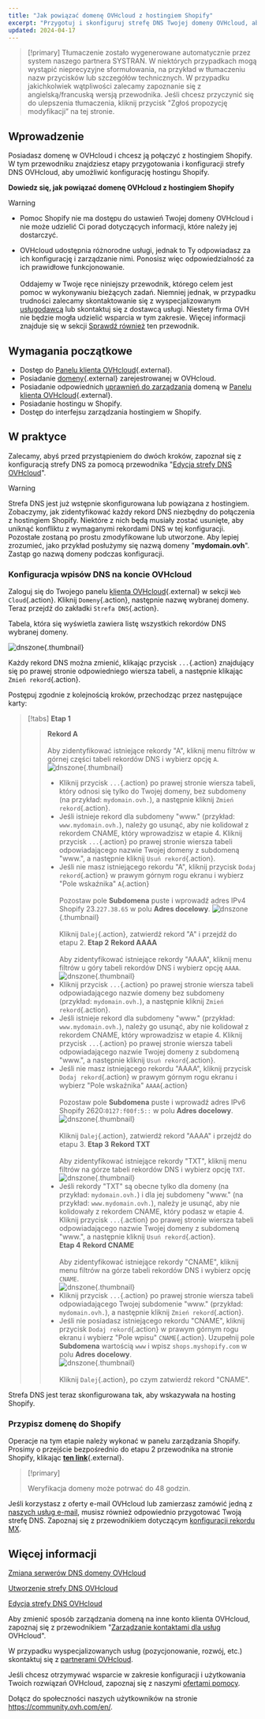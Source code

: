 ```yaml
---
title: "Jak powiązać domenę OVHcloud z hostingiem Shopify"
excerpt: "Przygotuj i skonfiguruj strefę DNS Twojej domeny OVHcloud, aby połączyć ją z hostingiem Shopify"
updated: 2024-04-17
---
```


> [!primary]
> Tłumaczenie zostało wygenerowane automatycznie przez system naszego partnera SYSTRAN. W niektórych przypadkach mogą wystąpić nieprecyzyjne sformułowania, na przykład w tłumaczeniu nazw przycisków lub szczegółów technicznych. W przypadku jakichkolwiek wątpliwości zalecamy zapoznanie się z angielską/francuską wersją przewodnika. Jeśli chcesz przyczynić się do ulepszenia tłumaczenia, kliknij przycisk "Zgłoś propozycję modyfikacji” na tej stronie.
>

## Wprowadzenie

Posiadasz domenę w OVHcloud i chcesz ją połączyć z hostingiem Shopify. W tym przewodniku znajdziesz etapy przygotowania i konfiguracji strefy DNS OVHcloud, aby umożliwić konfigurację hostingu Shopify.

**Dowiedz się, jak powiązać domenę OVHcloud z hostingiem Shopify**

> [!warning]
>
> - Pomoc Shopify nie ma dostępu do ustawień Twojej domeny OVHcloud i nie może udzielić Ci porad dotyczących informacji, które należy jej dostarczyć.
>
> - OVHcloud udostępnia różnorodne usługi, jednak to Ty odpowiadasz za ich konfigurację i zarządzanie nimi. Ponosisz więc odpowiedzialność za ich prawidłowe funkcjonowanie.<br><br> Oddajemy w Twoje ręce niniejszy przewodnik, którego celem jest pomoc w wykonywaniu bieżących zadań. Niemniej jednak, w przypadku trudności zalecamy skontaktowanie się z wyspecjalizowanym [usługodawcą](/links//partner) lub skontaktuj się z dostawcą usługi. Niestety firma OVH nie będzie mogła udzielić wsparcia w tym zakresie. Więcej informacji znajduje się w sekcji [Sprawdź również](#go-further) ten przewodnik.
>

## Wymagania początkowe

- Dostęp do [Panelu klienta OVHcloud](/links//manager){.external}.
- Posiadanie [domeny](https://www.ovhcloud.com/pl/domains/){.external} zarejestrowanej w OVHcloud.
- Posiadanie odpowiednich [uprawnień do zarządzania](/pages/account_and_service_management/account_information/managing_contacts) domeną w [Panelu klienta OVHcloud](/links//manager){.external}.
- Posiadanie hostingu w Shopify.
- Dostęp do interfejsu zarządzania hostingiem w Shopify.

## W praktyce

Zalecamy, abyś przed przystąpieniem do dwóch kroków, zapoznał się z konfiguracją strefy DNS za pomocą przewodnika "[Edycja strefy DNS OVHcloud](/pages/web_cloud/domains/dns_zone_edit)".

> [!warning]
>
> Strefa DNS jest już wstępnie skonfigurowana lub powiązana z hostingiem. Zobaczymy, jak zidentyfikować każdy rekord DNS niezbędny do połączenia z hostingiem Shopify. Niektóre z nich będą musiały zostać usunięte, aby uniknąć konfliktu z wymaganymi rekordami DNS w tej konfiguracji. Pozostałe zostaną po prostu zmodyfikowane lub utworzone. Aby lepiej zrozumieć, jako przykład posłużymy się nazwą domeny "**mydomain.ovh**". Zastąp go nazwą domeny podczas konfiguracji.

### Konfiguracja wpisów DNS na koncie OVHcloud

Zaloguj się do Twojego panelu [klienta OVHcloud](/links//manager){.external} w sekcji `Web Cloud`{.action}. Kliknij `Domeny`{.action}, następnie nazwę wybranej domeny. Teraz przejdź do zakładki `Strefa DNS`{.action}.

Tabela, która się wyświetla zawiera listę wszystkich rekordów DNS wybranej domeny.

![dnszone](images/tab.png){.thumbnail}

Każdy rekord DNS można zmienić, klikając przycisk `...`{.action} znajdujący się po prawej stronie odpowiedniego wiersza tabeli, a następnie klikając `Zmień rekord`{.action}.

Postępuj zgodnie z kolejnością kroków, przechodząc przez następujące karty:

> [!tabs]
> **Etap 1**
>> **Rekord A**<br><br>
>> Aby zidentyfikować istniejące rekordy "A", kliknij menu filtrów w górnej części tabeli rekordów DNS i wybierz opcję `A`.<br>
>> ![dnszone](images/filter-a.png){.thumbnail}<br>
>> - Kliknij przycisk `...`{.action} po prawej stronie wiersza tabeli, który odnosi się tylko do Twojej domeny, bez subdomeny (na przykład: `mydomain.ovh.`), a następnie kliknij `Zmień rekord`{.action}.<br>
>> - Jeśli istnieje rekord dla subdomeny "www." (przykład: `www.mydomain.ovh.`), należy go usunąć, aby nie kolidował z rekordem CNAME, który wprowadzisz w etapie 4. Kliknij przycisk `...`{.action} po prawej stronie wiersza tabeli odpowiadającego nazwie Twojej domeny z subdomeną "www.", a następnie kliknij `Usuń rekord`{.action}.<br>
>> - Jeśli nie masz istniejącego rekordu "A", kliknij przycisk `Dodaj rekord`{.action} w prawym górnym rogu ekranu i wybierz "Pole wskaźnika" `A`{.action}<br><br>
>> Pozostaw pole **Subdomena** puste i wprowadź adres IPv4 Shopify 23.`227.38.65` w polu **Adres docelowy**.
>> ![dnszone](images/field-a.png){.thumbnail}<br><br>
>> Kliknij `Dalej`{.action}, zatwierdź rekord "A" i przejdź do etapu 2.
> **Etap 2**
>> **Rekord AAAA**<br><br>
>>  Aby zidentyfikować istniejące rekordy "AAAA", kliknij menu filtrów u góry tabeli rekordów DNS i wybierz opcję `AAAA`.<br>
>> ![dnszone](images/filter-aaaa.png){.thumbnail}<br>
>> - Kliknij przycisk `...`{.action} po prawej stronie wiersza tabeli odpowiadającego nazwie domeny bez subdomeny (przykład: `mydomain.ovh.`), a następnie kliknij `Zmień rekord`{.action}.<br>
>> - Jeśli istnieje rekord dla subdomeny "www." (przykład: `www.mydomain.ovh.`), należy go usunąć, aby nie kolidował z rekordem CNAME, który wprowadzisz w etapie 4. Kliknij przycisk `...`{.action} po prawej stronie wiersza tabeli odpowiadającego nazwie Twojej domeny z subdomeną "www.", a następnie kliknij `Usuń rekord`{.action}.<br>
>> - Jeśli nie masz istniejącego rekordu "AAAA", kliknij przycisk `Dodaj rekord`{.action} w prawym górnym rogu ekranu i wybierz "Pole wskaźnika" `AAAA`{.action}<br><br>
>> Pozostaw pole **Subdomena** puste i wprowadź adres IPv6 Shopify 2620:`0127:f00f:5::` w polu **Adres docelowy**.
>> ![dnszone](images/field-aaaa.png){.thumbnail}<br><br>
>> Kliknij `Dalej`{.action}, zatwierdź rekord "AAAA" i przejdź do etapu 3.
> **Etap 3**
>> **Rekord TXT**<br><br>
>>  Aby zidentyfikować istniejące rekordy "TXT", kliknij menu filtrów na górze tabeli rekordów DNS i wybierz opcję `TXT`.<br>
>> ![dnszone](images/filter-txt.png){.thumbnail}<br>
>> - Jeśli rekordy "TXT" są obecne tylko dla domeny (na przykład: `mydomain.ovh.`) i dla jej subdomeny "www." (na przykład: `www.mydomain.ovh.`), należy je usunąć, aby nie kolidowały z rekordem CNAME, który podasz w etapie 4. Kliknij przycisk `...`{.action} po prawej stronie wiersza tabeli odpowiadającego nazwie Twojej domeny z subdomeną "www.", a następnie kliknij `Usuń rekord`{.action}.<br>
> **Etap 4**
>> **Rekord CNAME**<br><br>
>>  Aby zidentyfikować istniejące rekordy "CNAME", kliknij menu filtrów na górze tabeli rekordów DNS i wybierz opcję `CNAME`.<br>
>> ![dnszone](images/filter-cname.png){.thumbnail}
>> - Kliknij przycisk `...`{.action} po prawej stronie wiersza tabeli odpowiadającego Twojej subdomenie "www." (przykład: `mydomain.ovh.`), a następnie kliknij `Zmień rekord`{.action}.<br>
>> - Jeśli nie posiadasz istniejącego rekordu "CNAME", kliknij przycisk `Dodaj rekord`{.action} w prawym górnym rogu ekranu i wybierz "Pole wpisu" `CNAME`{.action}.
>> Uzupełnij pole **Subdomena** wartością `www` i wpisz `shops.myshopify.com` w polu **Adres docelowy**.<br>
>> ![dnszone](images/field-cname.png){.thumbnail}<br><br>
>> Kliknij `Dalej`{.action}, po czym zatwierdź rekord "CNAME".

Strefa DNS jest teraz skonfigurowana tak, aby wskazywała na hosting Shopify.

### Przypisz domenę do Shopify

Operacje na tym etapie należy wykonać w panelu zarządzania Shopify. Prosimy o przejście bezpośrednio do etapu 2 przewodnika na stronie Shopify, klikając [**ten link**](https://help.shopify.com/pl/manual/domains/add-a-domain/connecting-domains/connect-domain-manual){.external}.

> [!primary]
>
> Weryfikacja domeny może potrwać do 48 godzin.

Jeśli korzystasz z oferty e-mail OVHcloud lub zamierzasz zamówić jedną z [naszych usług e-mail](https://www.ovhcloud.com/pl/emails/), musisz również odpowiednio przygotować Twoją strefę DNS. Zapoznaj się z przewodnikiem dotyczącym [konfiguracji rekordu MX](/pages/web_cloud/domains/dns_zone_mx).

## Więcej informacji <a name="go-further"></a>

[Zmiana serwerów DNS domeny OVHcloud](/pages/web_cloud/domains/dns_server_general_information)

[Utworzenie strefy DNS OVHcloud](/pages/web_cloud/domains/dns_zone_create)

[Edycja strefy DNS OVHcloud](/pages/web_cloud/domains/dns_zone_edit)

Aby zmienić sposób zarządzania domeną na inne konto klienta OVHcloud, zapoznaj się z przewodnikiem "[Zarządzanie kontaktami dla usług](/pages/account_and_service_management/account_information/managing_contacts) OVHcloud".

W przypadku wyspecjalizowanych usług (pozycjonowanie, rozwój, etc.) skontaktuj się z [partnerami OVHcloud](/links//partner).
 
Jeśli chcesz otrzymywać wsparcie w zakresie konfiguracji i użytkowania Twoich rozwiązań OVHcloud, zapoznaj się z naszymi [ofertami pomocy](/links//support).
 
Dołącz do społeczności naszych użytkowników na stronie <https://community.ovh.com/en/>.